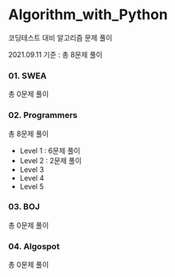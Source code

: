 # Algorithm_with_Python

코딩테스트 대비 알고리즘 문제 풀이

2021.09.11 기준 :  총 8문제 풀이



### 01. SWEA

총 0문제 풀이



### 02. Programmers

총 8문제 풀이

- Level 1  :  6문제 풀이
- Level 2  :  2문제 풀이
- Level 3
- Level 4
- Level 5



### 03. BOJ

총 0문제 풀이



### 04. Algospot

총 0문제 풀이
